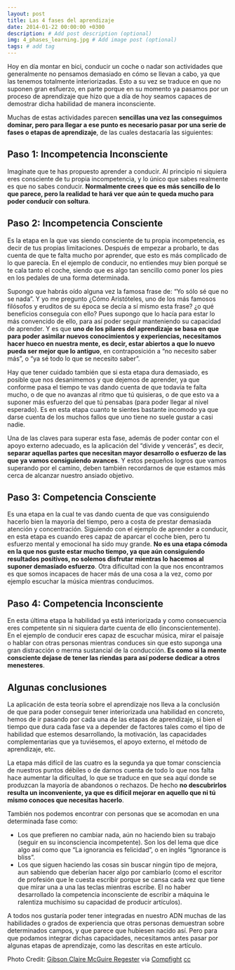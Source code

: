 ```yaml
---
layout: post
title: Las 4 fases del aprendizaje
date: 2014-01-22 00:00:00 +0300
description: # Add post description (optional)
img: 4_phases_learning.jpg # Add image post (optional)
tags: # add tag
---
```


Hoy en día montar en bici, conducir un coche o nadar son actividades que generalmente no pensamos demasiado en cómo se llevan a cabo, ya que las tenemos totalmente interiorizadas. Esto a su vez se traduce en que no suponen gran esfuerzo, en parte porque en su momento ya pasamos por un proceso de aprendizaje que hizo que a día de hoy seamos capaces de demostrar dicha habilidad de manera inconsciente.

Muchas de estas actividades parecen **sencillas una vez las conseguimos dominar, pero para llegar a ese punto es necesario pasar por una serie de fases o etapas de aprendizaje**, de las cuales destacaría las siguientes:

## Paso 1: Incompetencia Inconsciente

Imagínate que te has propuesto aprender a conducir. Al principio ni siquiera eres consciente de tu propia incompetencia, y lo único que sabes realmente es que no sabes conducir. **Normalmente crees que es más sencillo de lo que parece, pero la realidad te hará ver que aún te queda mucho para poder conducir con soltura**.

## Paso 2: Incompetencia Consciente

Es la etapa en la que vas siendo consciente de tu propia incompetencia, es decir de tus propias limitaciones. Después de empezar a probarlo, te das cuenta de que te falta mucho por aprender, que esto es más complicado de lo que parecía. En el ejemplo de conducir, no entiendes muy bien porqué se te cala tanto el coche, siendo que es algo tan sencillo como poner los pies en los pedales de una forma determinada.

Supongo que habrás oído alguna vez la famosa frase de: “Yo sólo sé que no se nada”. Y yo me pregunto ¿Cómo Aristóteles, uno de los más famosos filósofos y eruditos de su época se decía a sí mismo esta frase? ¿o qué beneficios conseguía con ello? Pues supongo que lo hacía para estar lo más convencido de ello, para así poder seguir manteniendo su capacidad de aprender. Y es que **uno de los pilares del aprendizaje se basa en que para poder asimilar nuevos conocimientos y experiencias, necesitamos hacer hueco en nuestra mente, es decir, estar abiertos a que lo nuevo pueda ser mejor que lo antiguo**, en contraposición a “no necesito saber más”, o “ya sé todo lo que se necesito saber”.

Hay que tener cuidado también que si esta etapa dura demasiado, es posible que nos desanimemos y que dejemos de aprender, ya que conforme pasa el tiempo te vas dando cuenta de que todavía te falta mucho, o de que no avanzas al ritmo que tú quisieras, o de que esto va a suponer más esfuerzo del que tú pensabas (para poder llegar al nivel esperado). Es en esta etapa cuanto te sientes bastante incomodo ya que darse cuenta de los muchos fallos que uno tiene no suele gustar a casi nadie.

Una de las claves para superar esta fase, además de poder contar con el apoyo externo adecuado, es la aplicación del “divide y vencerás”, es decir, **separar aquellas partes que necesitan mayor desarrollo o esfuerzo de las que ya vamos consiguiendo avances**. Y estos pequeños logros que vamos superando por el camino, deben también recordarnos de que estamos más cerca de alcanzar nuestro ansiado objetivo.

## Paso 3: Competencia Consciente

Es una etapa en la cual te vas dando cuenta de que vas consiguiendo hacerlo bien la mayoría del tiempo, pero a costa de prestar demasiada atención y concentración. Siguiendo con el ejemplo de aprender a conducir, en esta etapa es cuando eres capaz de aparcar el coche bien, pero tu esfuerzo mental y emocional ha sido muy grande. **No es una etapa cómoda en la que nos guste estar mucho tiempo, ya que aún consiguiendo resultados positivos, no solemos disfrutar mientras lo hacemos al suponer demasiado esfuerzo**. Otra dificultad con la que nos encontramos es que somos incapaces de hacer más de una cosa a la vez, como por ejemplo escuchar la música mientras conducimos.

## Paso 4: Competencia Inconsciente

En esta última etapa la habilidad ya está interiorizada y como consecuencia eres competente sin ni siquiera darte cuenta de ello (inconscientemente). En el ejemplo de conducir eres capaz de escuchar música, mirar el paisaje o hablar con otras personas mientras conduces sin que esto suponga una gran distracción o merma sustancial de la conducción. **Es como si la mente consciente dejase de tener las riendas para así poderse dedicar a otros menesteres**.

## Algunas conclusiones

La aplicación de esta teoría sobre el aprendizaje nos lleva a la conclusión de que para poder conseguir tener interiorizada una habilidad en concreto, hemos de ir pasando por cada una de las etapas de aprendizaje, si bien el tiempo que dura cada fase va a depender de factores tales como el tipo de habilidad que estemos desarrollando, la motivación, las capacidades complementarias que ya tuviésemos, el apoyo externo, el método de aprendizaje, etc.

La etapa más difícil de las cuatro es la segunda ya que tomar consciencia de nuestros puntos débiles o de darnos cuenta de todo lo que nos falta hace aumentar la dificultad, lo que se traduce en que sea aquí donde se produzcan la mayoría de abandonos o rechazos. De hecho **no descubrirlos resulta un inconveniente, ya que es difícil mejorar en aquello que ni tú mismo conoces que necesitas hacerlo**.

También nos podemos encontrar con personas que se acomodan en una determinada fase como:

- Los que prefieren no cambiar nada, aún no haciendo bien su trabajo (seguir en su inconsciencia incompetente). Son los del lema que dice algo así como que “La ignorancia es felicidad”, o en inglés “Ignorance is bliss”.
- Los que siguen haciendo las cosas sin buscar ningún tipo de mejora, aun sabiendo que deberían hacer algo por cambiarlo (como el escritor de profesión que le cuesta escribir porque se cansa cada vez que tiene que mirar una a una las teclas mientras escribe. El no haber desarrollado la competencia inconsciente de escribir a máquina le ralentiza muchísimo su capacidad de producir artículos).

A todos nos gustaría poder tener integradas en nuestro ADN muchas de las habilidades o grados de experiencia que otras personas demuestran sobre determinados campos, y que parece que hubiesen nacido así. Pero para que podamos integrar dichas capacidades, necesitamos antes pasar por algunas etapas de aprendizaje, como las descritas en este artículo.

Photo Credit: [Gibson Claire McGuire Regester][1] via [Compfight][2] [cc][3]

[1]:	http://www.flickr.com/photos/21862055@N08/3484818376/
[2]:	http://compfight.com/
[3]:	http://creativecommons.org/licenses/by-nd/2.0/
